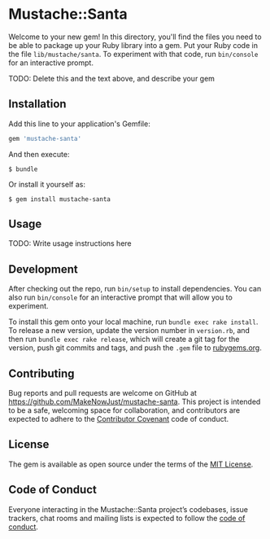 # Mustache::Santa

Welcome to your new gem! In this directory, you'll find the files you need to be able to package up your Ruby library into a gem. Put your Ruby code in the file `lib/mustache/santa`. To experiment with that code, run `bin/console` for an interactive prompt.

TODO: Delete this and the text above, and describe your gem

## Installation

Add this line to your application's Gemfile:

```ruby
gem 'mustache-santa'
```

And then execute:

    $ bundle

Or install it yourself as:

    $ gem install mustache-santa

## Usage

TODO: Write usage instructions here

## Development

After checking out the repo, run `bin/setup` to install dependencies. You can also run `bin/console` for an interactive prompt that will allow you to experiment.

To install this gem onto your local machine, run `bundle exec rake install`. To release a new version, update the version number in `version.rb`, and then run `bundle exec rake release`, which will create a git tag for the version, push git commits and tags, and push the `.gem` file to [rubygems.org](https://rubygems.org).

## Contributing

Bug reports and pull requests are welcome on GitHub at https://github.com/MakeNowJust/mustache-santa. This project is intended to be a safe, welcoming space for collaboration, and contributors are expected to adhere to the [Contributor Covenant](http://contributor-covenant.org) code of conduct.

## License

The gem is available as open source under the terms of the [MIT License](https://opensource.org/licenses/MIT).

## Code of Conduct

Everyone interacting in the Mustache::Santa project’s codebases, issue trackers, chat rooms and mailing lists is expected to follow the [code of conduct](https://github.com/MakeNowJust/mustache-santa/blob/master/CODE_OF_CONDUCT.md).
